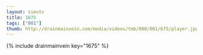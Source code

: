 ```yaml
--- 
layout: sieutv
title: 1675
tags: ["001"]
thumb: http://drainmainvein.com/media/videos/tmb/000/001/675/player.jpg
---
```

{% include drainmainvein key="1675" %} 
